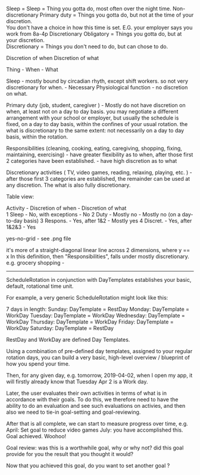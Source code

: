 

Sleep = Sleep = Thing you gotta do, most often over the night time.
Non-discretionary Primary duty = Things you gotta do, but not at the time of your discretion.  
                    You don't have a choice in how this time is set.  E.G. your employer says you work from 8a-4p
Discretionary Obligatory = Things you gotta do, but at your discretion.  
Discretionary = Things you don't need to do, but can chose to do. 

Discretion of when
Discretion of what

Thing   -   When    -   What

Sleep   -   mostly bound by circadian rhyth, except shift workers.  so not very discretionary for when.  -   Necessary Physiological function - no discretion on what.

Primary duty (job, student, caregiver ) - Mostly do not have discretion on when, at least not on a day to day basis.  you may negotiate a different arrangement with your school or employer, but usually the schedule is fixed, on a day to day basis, within the confines of your usual rotation.  the what is discretionary to the same extent: not necessarily on a day to day basis, within the rotation.

Responsibilities (cleaning, cooking, eating, caregiving, shopping, fixing, maintaining, exercising) - have greater flexibility as to when, after those first 2 categories have been established.  -  have high discretion as to what

Discretionary activities ( TV, video games, reading, relaxing, playing, etc. ) - after those first 3 categories are established, the remainder can be used at any discretion.  The what is also fully discretionary.


Table view:

   Activity    -   Discretion of when  -   Discretion of what  
1  Sleep       -   No, with exceptions -   No
2  Duty        -   Mostly no           -   Mostly no (on a day-to-day basis)
3  Respons.    -   Yes, after 1&2      -   Mostly yes
4  Discret.    -   Yes, after 1&2&3    -   Yes


yes-no-grid - see .png file

it's more of a straight-diagonal linear line across 2 dimensions, where y == x
In this definition, then "Responsibilities", falls under mostly discretionary.  e.g. grocery shopping - 

-----------------------------------------------

ScheduleRotation in conjunction with DayTemplates establishes your basic, default, rotational time unit.

For example, a very generic ScheduleRotation might look like this:

7 days in length:
Sunday: DayTemplate = RestDay
Monday: DayTemplate = WorkDay
Tuesday: DayTemplate = WorkDay
Wednesday: DayTemplate = WorkDay
Thursday: DayTemplate = WorkDay
Friday: DayTemplate = WorkDay
Saturday: DayTemplate = RestDay


RestDay and WorkDay are defined Day Templates.

Using a combination of pre-defined day templates, assigned to your regular rotation days, you can build a very basic, high-level overview / blueprint of how you spend your time.  


Then, for any given day, e.g. tomorrow, 2019-04-02, when I open my app, it will firstly already know that Tuesday Apr 2 is a Work day.





Later, the user evaluates their own activities in terms of what is in accordance with their goals.
To do this, we therefore need to have the ability to do an evaluation and see such evaluations on activies, and then also we need to tie-in goal-setting and goal-reviewing.


After that is all complete, we can start to measure progress over time, e.g. April: Set goal to reduce video games  July: you have accomplished this. Goal achieved.  Woohoo!  

Goal review: was this is a worthwhile goal, why or why not?
did this goal provide for you the result that you thought it would?

Now that you achieved this goal, do you want to set another goal ?


